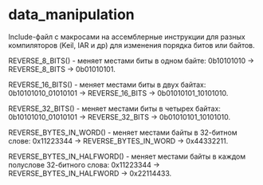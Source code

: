 # data_manipulation
Include-файл с макросами на ассемблерные инструкции для разных компиляторов (Keil, IAR и др) для изменения порядка битов или байтов.


REVERSE_8_BITS() - меняет местами биты в одном байте: 0b10101010 -> REVERSE_8_BITS -> 0b01010101.


REVERSE_16_BITS() - меняет местами биты в двух байтах: 0b10101010_01010101 -> REVERSE_16_BITS -> 0b01010101_10101010.


REVERSE_32_BITS() - меняет местами биты в четырех байтах: 0b10101010_01010101 -> REVERSE_32_BITS -> 0b01010101_10101010.


REVERSE_BYTES_IN_WORD() - меняет местами байты в 32-битном слове: 0x11223344 -> REVERSE_BYTES_IN_WORD -> 0x44332211.


REVERSE_BYTES_IN_HALFWORD() - меняет местами байты в каждом полуслове 32-битного слова: 0x11223344 -> REVERSE_BYTES_IN_HALFWORD -> 0x22114433.
